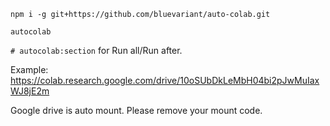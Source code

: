 ```
npm i -g git+https://github.com/bluevariant/auto-colab.git
```
```
autocolab
```
`# autocolab:section` for Run all/Run after.

Example: https://colab.research.google.com/drive/10oSUbDkLeMbH04bi2pJwMuIaxWJ8jE2m

Google drive is auto mount. Please remove your mount code.